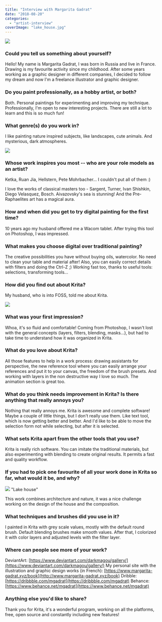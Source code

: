 ```yaml
---
title: "Interview with Margarita Gadrat"
date: "2018-08-20"
categories: 
  - "artist-interview"
coverImage: "lake_house.jpg"
---
```


![](/images/posts/2018/dribbble_cat.jpg)

### Could you tell us something about yourself?

Hello! My name is Margarita Gadrat, I was born in Russia and live in France. Drawing is my favourite activity since my childhood. After some years working as a graphic designer in different companies, I decided to follow my dream and now I'm a freelance illustrator and graphic designer.

### Do you paint professionally, as a hobby artist, or both?

Both. Personal paintings for experimenting and improving my technique. Professionally, I'm open to new interesting projects. There are still a lot to learn and this is so much fun!

### What genre(s) do you work in?

I like painting nature inspired subjects, like landscapes, cute animals. And mysterious, dark atmospheres.

![](/images/posts/2018/Alchemy.jpg)

### Whose work inspires you most -- who are your role models as an artist?

Ketka, Ruan Jia, Hellstern, Pete Mohrbacher... I couldn't put all of them :)

I love the works of classical masters too - Sargent, Turner, Ivan Shishkin, Diego Velasquez, Bosch. Aivazovsky's sea is stunning! And the Pre-Raphaelites art has a magical aura.

### How and when did you get to try digital painting for the first time?

10 years ago my husband offered me a Wacom tablet. After trying this tool on Photoshop, I was impressed.

### What makes you choose digital over traditional painting?

The creative possibilities you have without buying oils, watercolor. No need to clean your table and material after! Also, you can easily correct details with filters and doing the Ctrl-Z ;) Working fast too, thanks to useful tools: selections, transforming tools...

### How did you find out about Krita?

My husband, who is into FOSS, told me about Krita.

![](/images/posts/2018/turtoad.jpg)

### What was your first impression?

Whoa, it's so fluid and comfortable! Coming from Photoshop, I wasn't lost with the general concepts (layers, filters, blending, masks...), but had to take time to understand how it was organized in Krita.

### What do you love about Krita?

All those features to help in a work process: drawing assistants for perspective, the new reference tool where you can easily arrange your references and put it to your canvas, the freedom of the brush presets. And working with layers in the non destructive way I love so much. The animation section is great too.

### What do you think needs improvement in Krita? Is there anything that really annoys you?

Nothing that really annoys me. Krita is awesome and complete software! Maybe a couple of little things, but I don't really use them. Like text tool, which is now getting better and better. And I'd like to be able to move the selection form not while selecting, but after it is selected.

### What sets Krita apart from the other tools that you use?

Krita is really rich software. You can imitate the traditional materials, but also experimenting with blending to create original results. It permits a fast and quality workflow.

### If you had to pick one favourite of all your work done in Krita so far, what would it be, and why?

![](/images/posts/2018/lake_house.jpg) "Lake house"

This work combines architecture and nature, it was a nice challenge working on the design of the house and the composition.

### What techniques and brushes did you use in it?

I painted in Krita with grey scale values, mostly with the default round brush. Default blending brushes make smooth values. After that, I colorized it with color layers and adjusted levels with the filter layer.

### Where can people see more of your work?

DeviantArt: [https://www.deviantart.com/darkmagou/gallery/](https://www.deviantart.com/darkmagou/gallery/) My personal site with the illustration and graphic design works (in French): [https://www.margarita-gadrat.xyz/book](http://www.margarita-gadrat.xyz/book) Dribble: [https://dribbble.com/mgadrat](https://dribbble.com/mgadrat) Behance: [https://www.behance.net/mgadrat](https://www.behance.net/mgadrat)

### Anything else you'd like to share?

Thank you for Krita, it's a wonderful program, working on all the platforms, free, open source and constantly including new features!
